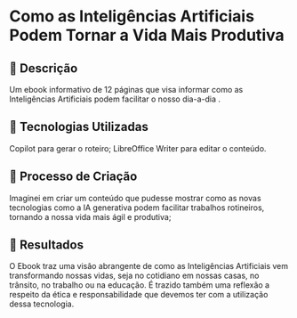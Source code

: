 # Como as Inteligências Artificiais Podem Tornar a Vida Mais Produtiva
## 📒 Descrição
Um ebook informativo de 12 páginas que visa informar como as Inteligências Artificiais podem facilitar o nosso dia-a-dia .
## 🤖 Tecnologias Utilizadas
Copilot para gerar o roteiro;
LibreOffice Writer para editar o conteúdo.
## 🧐 Processo de Criação
Imaginei em criar um conteúdo que pudesse mostrar como as novas tecnologias como a IA generativa podem facilitar trabalhos rotineiros, tornando a nossa vida mais ágil e produtiva;
## 🚀 Resultados
O Ebook traz uma visão abrangente de como as Inteligências Artificiais vem transformando nossas vidas, seja no cotidiano em nossas casas, no trânsito, no trabalho ou na educação. É trazido também uma reflexão a respeito da ética e responsabilidade que devemos ter com a utilização dessa tecnologia.

